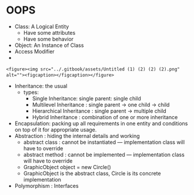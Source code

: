 # OOPS

* Class: A Logical Entity
  * Have some attributes
  * Have some behavior
* Object: An Instance of Class
* Access Modifier
*

    <figure><img src="../.gitbook/assets/Untitled (1) (2) (2) (2).png" alt=""><figcaption></figcaption></figure>
* Inheritance: the usual
  * types:
    * Single Inheritance: single parent: single child
    * Multilevel Inheritance : single parent -> one child -> child
    * Hierarchical Inheritance : single parent -> multiple child
    * Hybrid Inheritance : combination of one or more inheritance
* Encapsulation: packing up all requirements in one entity and conditions on top of it for appropriate usage.
* Abstraction : hiding the internal details and working
  * abstract class : cannot be instantiated — implementation class will have to override
  * abstract method : cannot be implemented — implementation class will have to override
  * GraphicObject object = new Circle()
  * GraphicObject is the abstract class, Circle is its concrete implementation
* Polymorphism : Interfaces
